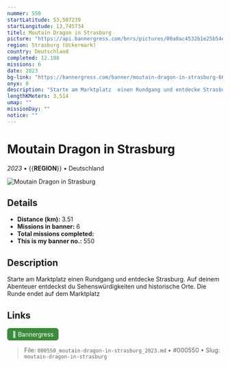 ```yaml
---
nummer: 550
startLatitude: 53,507239
startLongitude: 13,745734
titel: Moutain Dragon in Strasburg
picture: "https://api.bannergress.com/bnrs/pictures/00a0ac4532b1e25b54e9618c6f9b3ff8"
region: Strasburg (Uckermark)
country: Deutschland
completed: 12.180
missions: 6
date: 2023
bg-link: "https://bannergress.com/banner/moutain-dragon-in-strasburg-66e0"
onyx: 0
description: "Starte am Marktplatz  einen Rundgang und entdecke Strasburg. Auf deinem Abenteuer entdeckst du Sehenswürdigkeiten und historische Orte. Die Runde endet auf dem Marktplatz"
lengthKMeters: 3,514
umap: ""
missionDay: ""
notice: ""
---
```

# Moutain Dragon in Strasburg

*2023* • {{__REGION__}} • Deutschland

![Moutain Dragon in Strasburg](https://api.bannergress.com/bnrs/pictures/00a0ac4532b1e25b54e9618c6f9b3ff8)



## Details
- **Distance (km):** 3.51
- **Missions in banner:** 6
- **Total missions completed:** 
- **This is my banner no.:** 550



## Description
Starte am Marktplatz  einen Rundgang und entdecke Strasburg. Auf deinem Abenteuer entdeckst du Sehenswürdigkeiten und historische Orte. Die Runde endet auf dem Marktplatz



## Links
<a href="https://bannergress.com/banner/moutain-dragon-in-strasburg-66e0" target="_blank" style="display:inline-block;margin-right:8px;padding:6px 12px;background:#3c8b3c;color:#fff;text-decoration:none;border-radius:6px;">🔗 Bannergress</a>



> File: `000550_moutain-dragon-in-strasburg_2023.md` • #000550 • Slug: `moutain-dragon-in-strasburg`

